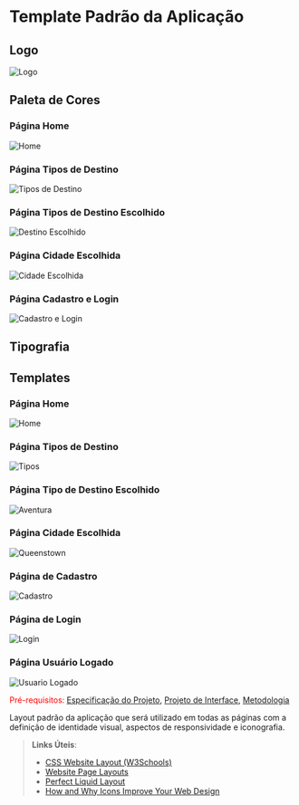 # Template Padrão da Aplicação
## Logo
![Logo](https://github.com/ICEI-PUC-Minas-PMV-ADS/pmv-ads-2024-1-e2-proj-int-t2-destino-comum/assets/145787867/9de07806-9a7d-4388-9399-589c786a82c6)

## Paleta de Cores
### Página Home
![Home](https://github.com/ICEI-PUC-Minas-PMV-ADS/pmv-ads-2024-1-e2-proj-int-t2-destino-comum/assets/145787867/b8e7b917-b558-4386-9773-4638b30ac27b)

### Página Tipos de Destino
![Tipos de Destino](https://github.com/ICEI-PUC-Minas-PMV-ADS/pmv-ads-2024-1-e2-proj-int-t2-destino-comum/assets/145787867/8e212a0a-b8fd-454e-91ea-ad568b664f07)

### Página Tipos de Destino Escolhido
![Destino Escolhido](https://github.com/ICEI-PUC-Minas-PMV-ADS/pmv-ads-2024-1-e2-proj-int-t2-destino-comum/assets/145787867/9e65757b-4d50-410e-a941-4b4e648a2756)

### Página Cidade Escolhida
![Cidade Escolhida](https://github.com/ICEI-PUC-Minas-PMV-ADS/pmv-ads-2024-1-e2-proj-int-t2-destino-comum/assets/145787867/ac38d89d-18c0-48ad-9e90-3c8a96d984b2)

### Página Cadastro e Login
![Cadastro e Login](https://github.com/ICEI-PUC-Minas-PMV-ADS/pmv-ads-2024-1-e2-proj-int-t2-destino-comum/assets/145787867/a25b0b78-782d-4834-a978-7d39e0ca3502)




## Tipografia
## Templates
### Página Home
![Home](https://github.com/ICEI-PUC-Minas-PMV-ADS/pmv-ads-2024-1-e2-proj-int-t2-destino-comum/assets/145787867/13c85120-a023-4347-97fd-bda44052a576)

### Página Tipos de Destino
![Tipos](https://github.com/ICEI-PUC-Minas-PMV-ADS/pmv-ads-2024-1-e2-proj-int-t2-destino-comum/assets/145787867/46f130b2-0789-44f0-a1fe-0c1d5bb7f153)


### Página Tipo de Destino Escolhido
![Aventura](https://github.com/ICEI-PUC-Minas-PMV-ADS/pmv-ads-2024-1-e2-proj-int-t2-destino-comum/assets/145787867/d9e8da62-c410-4a28-b939-e577c7ba9659)


### Página Cidade Escolhida
![Queenstown](https://github.com/ICEI-PUC-Minas-PMV-ADS/pmv-ads-2024-1-e2-proj-int-t2-destino-comum/assets/145787867/1e61d239-2451-4d96-b128-de60cfed2c27)


### Página de Cadastro
![Cadastro](https://github.com/ICEI-PUC-Minas-PMV-ADS/pmv-ads-2024-1-e2-proj-int-t2-destino-comum/assets/145787867/d0ecd49a-4062-4d99-841d-0d7f2dc9a06b)


### Página de Login
![Login](https://github.com/ICEI-PUC-Minas-PMV-ADS/pmv-ads-2024-1-e2-proj-int-t2-destino-comum/assets/145787867/ecc0b0ee-d6cb-4f85-810e-c81426bb2848)

### Página Usuário Logado
![Usuario Logado](https://github.com/ICEI-PUC-Minas-PMV-ADS/pmv-ads-2024-1-e2-proj-int-t2-destino-comum/assets/145787867/b898c201-87de-4ebc-9557-dbbc3a1f06c7)















<span style="color:red">Pré-requisitos: <a href="2-Especificação do Projeto.md"> Especificação do Projeto</a></span>, <a href="3-Projeto de Interface.md"> Projeto de Interface</a>, <a href="4-Metodologia.md"> Metodologia</a>

Layout padrão da aplicação que será utilizado em todas as páginas com a definição de identidade visual, aspectos de responsividade e iconografia.

> **Links Úteis**:
>
> - [CSS Website Layout (W3Schools)](https://www.w3schools.com/css/css_website_layout.asp)
> - [Website Page Layouts](http://www.cellbiol.com/bioinformatics_web_development/chapter-3-your-first-web-page-learning-html-and-css/website-page-layouts/)
> - [Perfect Liquid Layout](https://matthewjamestaylor.com/perfect-liquid-layouts)
> - [How and Why Icons Improve Your Web Design](https://usabilla.com/blog/how-and-why-icons-improve-you-web-design/)
